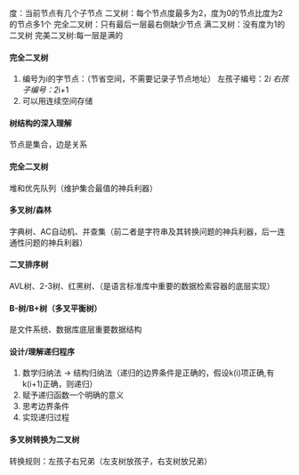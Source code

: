 度：当前节点有几个子节点
二叉树：每个节点度最多为2，度为0的节点比度为2的节点多1个
完全二叉树：只有最后一层最右侧缺少节点
满二叉树：没有度为1的二叉树
完美二叉树:每一层是满的

#### 完全二叉树
1. 编号为i的字节点：（节省空间，不需要记录子节点地址）
左孩子编号：2*i
右孩子编号：2*i+1
2. 可以用连续空间存储

#### 树结构的深入理解
节点是集合，边是关系

#### 完全二叉树
堆和优先队列（维护集合最值的神兵利器）
#### 多叉树/森林
字典树、AC自动机、并查集（前二者是字符串及其转换问题的神兵利器，后一连通性问题的神兵利器）
#### 二叉排序树
AVL树、2-3树、红黑树、（是语言标准库中重要的数据检索容器的底层实现）
#### B-树/B+树（多叉平衡树）
是文件系统、数据库底层重要数据结构


#### 设计/理解递归程序
1. 数学归纳法 -> 结构归纳法（递归的边界条件是正确的，假设k(i)项正确,有k(i+1)正确，则递归）
2. 赋予递归函数一个明确的意义
3. 思考边界条件
4. 实现递归过程


#### 多叉树转换为二叉树
转换规则：左孩子右兄弟（左支树放孩子，右支树放兄弟）
